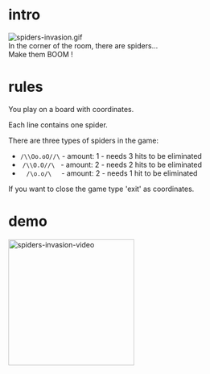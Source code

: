 # intro
<img src="spiders-invasion.gif" alt="spiders-invasion.gif"/></br>
In the corner of the room, there are spiders... </br>
Make them BOOM !
# rules
You play on a board with coordinates.

Each line contains one spider.

There are three types of spiders in the game:

- `/\\Oo.oO//\` - amount: 1 - needs 3 hits to be eliminated
- &nbsp;`/\\O.O//\` &nbsp;&nbsp;- amount: 2 - needs 2 hits to be eliminated
- &nbsp;&nbsp;&nbsp;`/\o.o/\` &nbsp;&nbsp;&nbsp;&nbsp;- amount: 2 - needs 1 hit to be eliminated

If you want to close the game type 'exit' as coordinates.

# demo
[<img src="https://img.youtube.com/vi/_CmEdrN1des/0.jpg" width="250" alt="spiders-invasion-video">](
https://www.youtube.com/watch?v=_CmEdrN1des)
